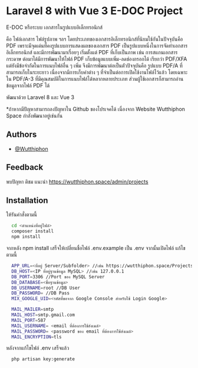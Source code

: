 # Laravel 8 with Vue 3 E-DOC Project

E-DOC หรือระบบ เอกสารในรูปแบบอิเล็กทรอนิกส์

คือ ไฟล์เอกสาร ไฟล์รูปภาพ ฯลฯ โดยประเภทของเอกสารอิเล็กทรอนิกส์ที่นิยมใช้กันในปัจจุบันคือ PDF เพราะมีจุดเด่นที่คงรูปแบบการแสดงผลของเอกสาร PDF เป็นรูปแบบหนึ่งในการจัดทำเอกสารอิเล็กทรอนิกส์ และมีการพัฒนามาเรื่อยๆ เริ่มตั้งแต่ PDF ที่เก็บเป็นภาพ เช่น การสแกนเอกสารกระดาษ ต่อมาได้มีการพัฒนาให้ไฟล์ PDF เก็บข้อมูลแบบเพิ่ม-ลดช่องกรอกได้ เรียกว่า PDF/XFA แต่ยังมีข้อจำกัดในการแนบไฟล์อื่น ๆ เพิ่ม จึงมีการพัฒนาต่อเป็นตัวปัจจุบันคือ รูปแบบ PDF/A ที่สามารถเก็บในระยะยาว เนื่องจากมีการเก็บค่าต่าง ๆ ที่จำเป็นต่อการเปิดใช้งานไฟล์ไว้แล้ว โดยเฉพาะใน PDF/A-3 ที่มีคุณสมบัติในการแนบไฟล์ได้หลากหลายประเภท ส่วนผู้ใช้เอกสารก็สามารถอ่านข้อมูลจากไฟล์ PDF ได้



พัฒนาด้วย Laravel 8 และ Vue 3



*ถ้าหากมีปัญหาสามารถลงปัญหาใน Github ของโปรเจคได้ เนื่องจาก Website Wutthiphon Space กำลังพัฒนาอยู่เช่นกัน


## Authors

- [@Wutthiphon](https://www.github.com/Wutthiphon)


## Feedback

พบปัญหา ติชม แนะนำ https://wutthiphon.space/admin/projects


## Installation

ให้รันคำสั่งตามนี้

```bash
  cd <ตำแหน่งที่อยู่ไฟล์>
  composer install
  npm install
```
จากหลัง npm install เสร็จให้เปลี่ยนชื่อไฟล์ .env.example เป็น .env จากนั้นเปิดไฟล์ แก้ไขตามนี้
```bash
  APP_URL=<ที่อยู่ Server/Subfolder> //เช่น https://wutthiphon.space/Projects/demo/e-doc หรือ https://wutthiphon.space/
  DB_HOST=<IP ที่อยู่ฐานข้อมูล MySQL> //เช่น 127.0.0.1
  DB_PORT=3306 //Port ของ MySQL Server
  DB_DATABASE=<ชื่อฐานข้อมูล>
  DB_USERNAME=root //DB User
  DB_PASSWORD= //DB Pass
  MIX_GOOGLE_UID=<รหัสที่ขอจาก Google Console สำหรับใช้ Login Google>

  MAIL_MAILER=smtp
  MAIL_HOST=smtp.gmail.com
  MAIL_PORT=587
  MAIL_USERNAME= <email ที่ต้องการใช้ส่งเมล์>
  MAIL_PASSWORD= <password ของ email ที่ต้องการใช้ส่งเมล์>
  MAIL_ENCRYPTION=tls
```
หลังจากแก้ไขไฟล์ .env เสร็จแล้ว
```bash
  php artisan key:generate
```
